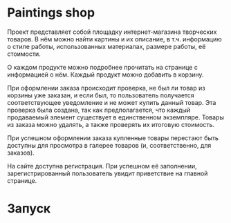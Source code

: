 # Paintings shop

Проект представляет собой площадку интернет-магазина творческих товаров.
В нём можно найти картины и их описание, в т.ч. информацию о стиле работы,
использованных материалах, размере работы, её стоимости.

О каждом продукте можно подробнее прочитать на странице с информацией о нём.
Каждый продукт можно добавить в корзину. 

При оформлении заказа происходит проверка, не был ли товар из корзины уже заказан,
и если был, то пользователь получается соответствующее уведомление и не может купить данный товар.
Эта проверка была создана, так как предполагается, что каждый продаваемый элемент существует в единственном экземпляре. 
Товары из заказа можно удалять, а также проверять их итоговую стоимость.

При успешном оформлении заказа купленные товары перестают быть доступны для просмотра в галерее товаров
(и, соответственно, для заказов).

На сайте доступна регистрация.
При успешном её заполнении, зарегистрированный пользователь увидит приветствие на главной странице. 

# Запуск
